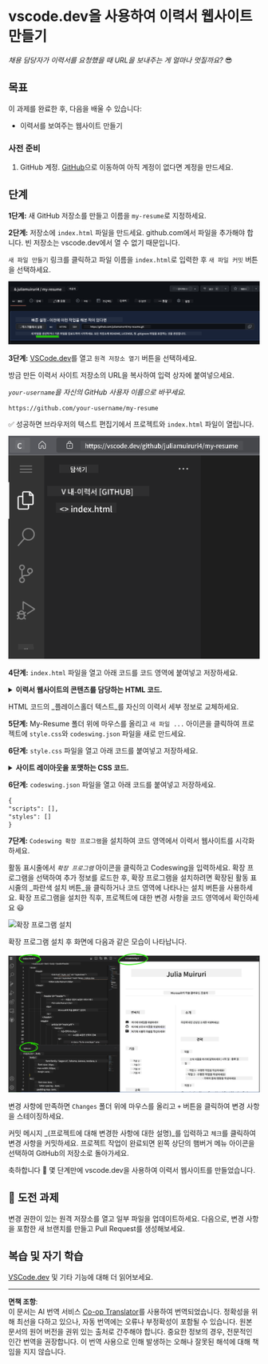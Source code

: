 <!--
CO_OP_TRANSLATOR_METADATA:
{
  "original_hash": "bd3aa6d2b879c30ea496c43aec1c49ed",
  "translation_date": "2025-08-29T15:44:09+00:00",
  "source_file": "8-code-editor/1-using-a-code-editor/assignment.md",
  "language_code": "ko"
}
-->
# vscode.dev을 사용하여 이력서 웹사이트 만들기

_채용 담당자가 이력서를 요청했을 때 URL을 보내주는 게 얼마나 멋질까요?_ 😎

<!----
TODO: 선택적 이미지 추가
![코드 편집기 사용](../../../../translated_images/webdev101-vscode-dev.f53c14e8dad231ea09d9e07a2db4a01551d2dc6cdf21225038389e11156af023.ko.png)
> [Author name](https://example.com)의 스케치노트
---->

<!---
## 강의 전 퀴즈
[강의 전 퀴즈](https://ff-quizzes.netlify.app/web/quiz/3)
---->

## 목표

이 과제를 완료한 후, 다음을 배울 수 있습니다:

- 이력서를 보여주는 웹사이트 만들기

### 사전 준비

1. GitHub 계정. [GitHub](https://github.com/)으로 이동하여 아직 계정이 없다면 계정을 만드세요.

## 단계

**1단계:** 새 GitHub 저장소를 만들고 이름을 `my-resume`로 지정하세요.

**2단계:** 저장소에 `index.html` 파일을 만드세요. github.com에서 파일을 추가해야 합니다. 빈 저장소는 vscode.dev에서 열 수 없기 때문입니다.

`새 파일 만들기` 링크를 클릭하고 파일 이름을 `index.html`로 입력한 후 `새 파일 커밋` 버튼을 선택하세요.

![github.com에서 새 파일 만들기](../../../../translated_images/new-file-github.com.c886796d800e8056561829a181be1382c5303da9d902d8b2dd82b68a4806e21f.ko.png)

**3단계:** [VSCode.dev](https://vscode.dev)를 열고 `원격 저장소 열기` 버튼을 선택하세요.

방금 만든 이력서 사이트 저장소의 URL을 복사하여 입력 상자에 붙여넣으세요.

_`your-username`을 자신의 GitHub 사용자 이름으로 바꾸세요._

```
https://github.com/your-username/my-resume
```

✅ 성공하면 브라우저의 텍스트 편집기에서 프로젝트와 `index.html` 파일이 열립니다.

![새 파일 만들기](../../../../translated_images/project-on-vscode.dev.e79815a9a95ee7feac72ebe5c941c91279716be37c575dbdbf2f43bea2c7d8b6.ko.png)

**4단계:** `index.html` 파일을 열고 아래 코드를 코드 영역에 붙여넣고 저장하세요.

<details>
    <summary><b>이력서 웹사이트의 콘텐츠를 담당하는 HTML 코드.</b></summary>
    
        <html>

            <head>
                <link href="style.css" rel="stylesheet">
                <link rel="stylesheet" href="https://cdnjs.cloudflare.com/ajax/libs/font-awesome/5.15.4/css/all.min.css">
                <title>여기에 이름을 입력하세요!</title>
            </head>
            <body>
                <header id="header">
                    <!-- 이력서 헤더: 이름과 직함 -->
                    <h1>여기에 이름을 입력하세요!</h1>
                    <hr>
                    당신의 역할!
                    <hr>
                </header>
                <main>
                    <article id="mainLeft">
                        <section>
                            <h2>연락처</h2>
                            <!-- 연락처 정보 및 소셜 미디어 -->
                            <p>
                                <i class="fa fa-envelope" aria-hidden="true"></i>
                                <a href="mailto:username@domain.top-level domain">여기에 이메일을 입력하세요</a>
                            </p>
                            <p>
                                <i class="fab fa-github" aria-hidden="true"></i>
                                <a href="github.com/yourGitHubUsername">여기에 사용자 이름을 입력하세요!</a>
                            </p>
                            <p>
                                <i class="fab fa-linkedin" aria-hidden="true"></i>
                                <a href="linkedin.com/yourLinkedInUsername">여기에 사용자 이름을 입력하세요!</a>
                            </p>
                        </section>
                        <section>
                            <h2>기술</h2>
                            <!-- 당신의 기술 -->
                            <ul>
                                <li>기술 1!</li>
                                <li>기술 2!</li>
                                <li>기술 3!</li>
                                <li>기술 4!</li>
                            </ul>
                        </section>
                        <section>
                            <h2>학력</h2>
                            <!-- 당신의 학력 -->
                            <h3>여기에 과정을 입력하세요!</h3>
                            <p>
                                여기에 기관 이름을 입력하세요!
                            </p>
                            <p>
                                시작 - 종료 날짜
                            </p>
                        </section>            
                    </article>
                    <article id="mainRight">
                        <section>
                            <h2>소개</h2>
                            <!-- 당신에 대한 소개 -->
                            <p>자신에 대한 간단한 소개를 작성하세요!</p>
                        </section>
                        <section>
                            <h2>경력</h2>
                            <!-- 당신의 경력 -->
                            <h3>직책</h3>
                            <p>
                                여기에 조직 이름을 입력하세요 | 시작 월 – 종료 월
                            </p>
                            <ul>
                                    <li>업무 1 - 수행한 일을 작성하세요!</li>
                                    <li>업무 2 - 수행한 일을 작성하세요!</li>
                                    <li>기여의 결과/영향을 작성하세요</li>
                                    
                            </ul>
                            <h3>직책 2</h3>
                            <p>
                                여기에 조직 이름을 입력하세요 | 시작 월 – 종료 월
                            </p>
                            <ul>
                                    <li>업무 1 - 수행한 일을 작성하세요!</li>
                                    <li>업무 2 - 수행한 일을 작성하세요!</li>
                                    <li>기여의 결과/영향을 작성하세요</li>
                                    
                            </ul>
                        </section>
                    </article>
                </main>
            </body>
        </html>
</details>

HTML 코드의 _플레이스홀더 텍스트_를 자신의 이력서 세부 정보로 교체하세요.

**5단계:** My-Resume 폴더 위에 마우스를 올리고 `새 파일 ...` 아이콘을 클릭하여 프로젝트에 `style.css`와 `codeswing.json` 파일을 새로 만드세요.

**6단계:** `style.css` 파일을 열고 아래 코드를 붙여넣고 저장하세요.

<details>
        <summary><b>사이트 레이아웃을 포맷하는 CSS 코드.</b></summary>
            
            body {
                font-family: 'Segoe UI', Tahoma, Geneva, Verdana, sans-serif;
                font-size: 16px;
                max-width: 960px;
                margin: auto;
            }
            h1 {
                font-size: 3em;
                letter-spacing: .6em;
                padding-top: 1em;
                padding-bottom: 1em;
            }

            h2 {
                font-size: 1.5em;
                padding-bottom: 1em;
            }

            h3 {
                font-size: 1em;
                padding-bottom: 1em;
            }
            main { 
                display: grid;
                grid-template-columns: 40% 60%;
                margin-top: 3em;
            }
            header {
                text-align: center;
                margin: auto 2em;
            }

            section {
                margin: auto 1em 4em 2em;
            }

            i {
                margin-right: .5em;
            }

            p {
                margin: .2em auto
            }

            hr {
                border: none;
                background-color: lightgray;
                height: 1px;
            }

            h1, h2, h3 {
                font-weight: 100;
                margin-bottom: 0;
            }
            #mainLeft {
                border-right: 1px solid lightgray;
            }
            
</details>

**6단계:** `codeswing.json` 파일을 열고 아래 코드를 붙여넣고 저장하세요.

    {
    "scripts": [],
    "styles": []
    }

**7단계:** `Codeswing 확장 프로그램`을 설치하여 코드 영역에서 이력서 웹사이트를 시각화하세요.

활동 표시줄에서 _`확장 프로그램`_ 아이콘을 클릭하고 Codeswing을 입력하세요. 확장 프로그램을 선택하여 추가 정보를 로드한 후, 확장 프로그램을 설치하려면 확장된 활동 표시줄의 _파란색 설치 버튼_을 클릭하거나 코드 영역에 나타나는 설치 버튼을 사용하세요. 확장 프로그램을 설치한 직후, 프로젝트에 대한 변경 사항을 코드 영역에서 확인하세요 😃

![확장 프로그램 설치](../../../../8-code-editor/images/install-extension.gif)

확장 프로그램 설치 후 화면에 다음과 같은 모습이 나타납니다.

![Codeswing 확장 프로그램 작동 중](../../../../translated_images/after-codeswing-extension-pb.0ebddddcf73b550994947a9084e35e2836c713ae13839d49628e3c764c1cfe83.ko.png)

변경 사항에 만족하면 `Changes` 폴더 위에 마우스를 올리고 `+` 버튼을 클릭하여 변경 사항을 스테이징하세요.

커밋 메시지 _(프로젝트에 대해 변경한 사항에 대한 설명)_를 입력하고 `체크`를 클릭하여 변경 사항을 커밋하세요. 프로젝트 작업이 완료되면 왼쪽 상단의 햄버거 메뉴 아이콘을 선택하여 GitHub의 저장소로 돌아가세요.

축하합니다 🎉 몇 단계만에 vscode.dev을 사용하여 이력서 웹사이트를 만들었습니다.

## 🚀 도전 과제

변경 권한이 있는 원격 저장소를 열고 일부 파일을 업데이트하세요. 다음으로, 변경 사항을 포함한 새 브랜치를 만들고 Pull Request를 생성해보세요.

<!----
## 강의 후 퀴즈
[강의 후 퀴즈](https://ff-quizzes.netlify.app/web/quiz/4)
---->

## 복습 및 자기 학습

[VSCode.dev](https://code.visualstudio.com/docs/editor/vscode-web?WT.mc_id=academic-0000-alfredodeza) 및 기타 기능에 대해 더 읽어보세요.

---

**면책 조항**:  
이 문서는 AI 번역 서비스 [Co-op Translator](https://github.com/Azure/co-op-translator)를 사용하여 번역되었습니다. 정확성을 위해 최선을 다하고 있으나, 자동 번역에는 오류나 부정확성이 포함될 수 있습니다. 원본 문서의 원어 버전을 권위 있는 출처로 간주해야 합니다. 중요한 정보의 경우, 전문적인 인간 번역을 권장합니다. 이 번역 사용으로 인해 발생하는 오해나 잘못된 해석에 대해 책임을 지지 않습니다.